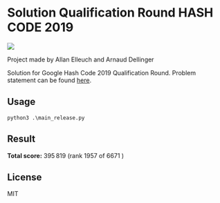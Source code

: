 # Solution Qualification Round HASH CODE 2019
![](https://anchr.io/i/9wLgJ.png)

Project made by Allan Elleuch and Arnaud Dellinger

Solution for Google Hash Code 2019 Qualification Round. Problem statement can be found [here](https://github.com/AllanElleuch/hashcode-2019-Qualification-Round/blob/master/problem%20statement-%20photo_slideshow.pdf). 

## Usage

`python3 .\main_release.py`

  

## Result

**Total score:** 395 819 (rank 1957 of  6671 )

  

## License

MIT
